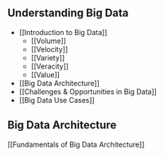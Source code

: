 ## Understanding Big Data
- [[Introduction to Big Data]]
	- [[Volume]]
	- [[Velocity]]
	- [[Variety]]
	- [[Veracity]]
	- [[Value]]
- [[Big Data Architecture]]
- [[Challenges & Opportunities in Big Data]]
- [[Big Data Use Cases]]

## Big Data Architecture
[[Fundamentals of Big Data Architecture]]